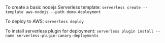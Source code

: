 To create a basic nodejs Serverless template:
`serverless create --template aws-nodejs --path demo-deployment`

To deploy to AWS:
`serverless deploy`

To install serverless plugin for deployment:
`serverless plugin install --name serverless-plugin-canary-deployments`